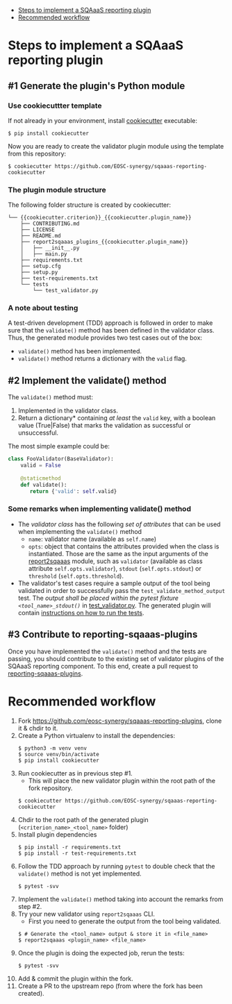 * [Steps to implement a SQAaaS reporting plugin](#steps-to-implement-a-sqaaas-reporting-plugin)
* [Recommended workflow](#recommended-workflow)

# Steps to implement a SQAaaS reporting plugin

## #1 Generate the plugin's Python module

### Use cookiecuttter template
If not already in your environment, install 
[cookiecutter](https://cookiecutter.readthedocs.io/) executable:
```console
$ pip install cookiecutter
```

Now you are ready to create the validator plugin module using the 
template from this repository:
```console
$ cookiecutter https://github.com/EOSC-synergy/sqaaas-reporting-cookiecutter
```

### The plugin module structure
The following folder structure is created by cookiecutter:
```console
└── {{cookiecutter.criterion}}_{{cookiecutter.plugin_name}}
    ├── CONTRIBUTING.md
    ├── LICENSE
    ├── README.md
    ├── report2sqaaas_plugins_{{cookiecutter.plugin_name}}
    │   ├── __init__.py
    │   ├── main.py
    ├── requirements.txt
    ├── setup.cfg
    ├── setup.py
    ├── test-requirements.txt
    └── tests
        └── test_validator.py
```

### A note about testing
A test-driven development (TDD) approach is followed in order to make sure that
the `validate()` method has been defined in the validator class. Thus, the generated 
module provides two test cases out of the box:
- `validate()` method has been implemented.
- `validate()` method returns a dictionary with the `valid` flag.

## #2 Implement the validate() method
The `validate()` method must:
1. Implemented in the validator class.
2. Return a dictionary* containing *at least* the `valid` key, with a boolean value
   (True|False) that marks the validation as successful or unsuccessful.
   
The most simple example could be:
```python
class FooValidator(BaseValidator):
    valid = False
       
    @staticmethod
    def validate():
       return {'valid': self.valid}
```
### Some remarks when implementing validate() method
- The *validator class* has the following *set of attributes* that can be used when
  implementing the `validate()` method
  - `name`: validator name (available as `self.name`)
  - `opts`: object that contains the attributes provided when the class is 
    instantiated. Those are the same as the input arguments of the
    [report2sqaaas](https://github.com/eosc-synergy/reporting-sqaaas) module,
    such as `validator` (available as class attribute `self.opts.validator`),
    `stdout` (`self.opts.stdout`) or `threshold` (`self.opts.threshold`).
- The validator's test cases require a sample output of the tool being validated
  in order to successfully pass the `test_validate_method_output` test. The *output
  shall be placed within the pytest fixture `<tool_name>_stdout()`* in
  [test_validator.py](%7B%7Bcookiecutter.criterion%7D%7D_%7B%7Bcookiecutter.plugin_name%7D%7D/tests/test_validator.py).
  The generated plugin will contain 
  [instructions on how to run the tests](%7B%7Bcookiecutter.criterion%7D%7D_%7B%7Bcookiecutter.plugin_name%7D%7D/README.md#testing).
    
## #3 Contribute to reporting-sqaaas-plugins
Once you have implemented the `validate()` method and the tests are passing, you should
contribute to the existing set of validator plugins of the SQAaaS reporting component.
To this end, create a pull request to
[reporting-sqaaas-plugins](https://github.com/eosc-synergy/sqaaas-reporting-plugins).


# Recommended workflow

1. Fork https://github.com/eosc-synergy/sqaaas-reporting-plugins, clone it & chdir to it.
2. Create a Python virtualenv to install the dependencies:
   ```console
   $ python3 -m venv venv
   $ source venv/bin/activate
   $ pip install cookiecutter
   ```
3. Run cookiecutter as in previous step #1.
   - This will place the new validator plugin within the root path of the fork repository.
   ```console
   $ cookiecutter https://github.com/EOSC-synergy/sqaaas-reporting-cookiecutter
   ```
4. Chdir to the root path of the generated plugin (`<criterion_name>_<tool_name>` folder)
5. Install plugin dependencies
   ```console
   $ pip install -r requirements.txt
   $ pip install -r test-requirements.txt
   ```
6. Follow the TDD approach by running `pytest` to double check that the `validate()` method
   is not yet implemented.
   ```console
   $ pytest -svv
   ```
7. Implement the `validate()` method taking into account the remarks from step #2.
8. Try your new validator using `report2sqaaas` CLI.
   - First you need to generate the output from the tool being validated.
   ```console
   $ # Generate the <tool_name> output & store it in <file_name>
   $ report2sqaaas <plugin_name> <file_name>
   ```
9. Once the plugin is doing the expected job, rerun the tests:
   ```console
   $ pytest -svv
   ```
10. Add & commit the plugin within the fork.
12. Create a PR to the upstream repo (from where the fork has been created).
